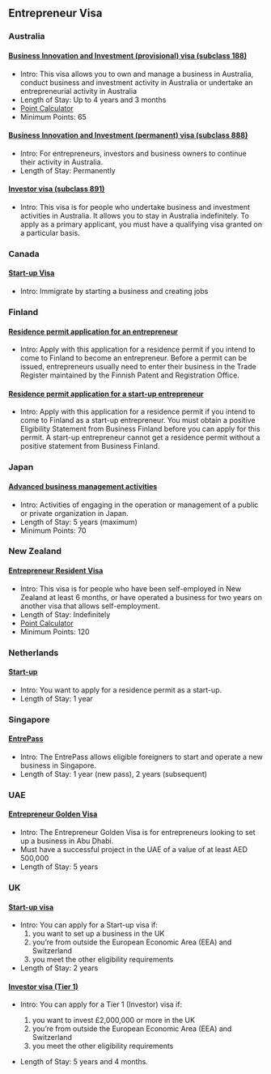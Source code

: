 ## Entrepreneur Visa

### Australia

#### [Business Innovation and Investment (provisional) visa (subclass 188)](https://immi.homeaffairs.gov.au/visas/getting-a-visa/visa-listing/business-innovation-and-investment-188)

- Intro: This visa allows you to own and manage a business in Australia, conduct business and investment activity in Australia or undertake an entrepreneurial activity in Australia
- Length of Stay: Up to 4 years and 3 months
- [Point Calculator](https://immi.homeaffairs.gov.au/help-support/departmental-forms/online-forms/points-calculator)
- Minimum Points: 65

#### [Business Innovation and Investment (permanent) visa (subclass 888)](https://immi.homeaffairs.gov.au/visas/getting-a-visa/visa-listing/business-innovation-and-investment-888/)

- Intro: For entrepreneurs, investors and business owners to continue their activity in Australia.
- Length of Stay: Permanently

#### [Investor visa (subclass 891)](https://immi.homeaffairs.gov.au/visas/getting-a-visa/visa-listing/investor-891)

- Intro: This visa is for people who undertake business and investment activities in Australia. It allows you to stay in Australia indefinitely. To apply as a primary applicant, you must have a qualifying visa granted on a particular basis.

### Canada

#### [Start-up Visa](https://www.canada.ca/en/immigration-refugees-citizenship/services/immigrate-canada/start-visa.html)

- Intro: Immigrate by starting a business and creating jobs

### Finland

#### [Residence permit application for an entrepreneur](https://migri.fi/en/entrepreneur)

- Intro: Apply with this application for a residence permit if you intend to come to Finland to become an entrepreneur. Before a permit can be issued, entrepreneurs usually need to enter their business in the Trade Register maintained by the Finnish Patent and Registration Office.

#### [Residence permit application for a start-up entrepreneur](https://migri.fi/en/start-up-entrepreneur)

- Intro: Apply with this application for a residence permit if you intend to come to Finland as a start-up entrepreneur. You must obtain a positive Eligibility Statement from Business Finland before you can apply for this permit. A start-up entrepreneur cannot get a residence permit without a positive statement from Business Finland.

### Japan

#### [Advanced business management activities](https://www.isa.go.jp/en/publications/materials/newimmiact_3_system_index.html)

- Intro: Activities of engaging in the operation or management of a public or private organization in Japan.
- Length of Stay: 5 years (maximum)
- Minimum Points: 70

### New Zealand

#### [Entrepreneur Resident Visa](https://www.immigration.govt.nz/new-zealand-visas/apply-for-a-visa/about-visa/entrepreneur-resident-visa)

- Intro: This visa is for people who have been self-employed in New Zealand at least 6 months, or have operated a business for two years on another visa that allows self-employment.
- Length of Stay: Indefinitely
- [Point Calculator](https://www.immigration.govt.nz/new-zealand-visas/apply-for-a-visa/tools-and-information/tools/points-scale-entrepreneurs-work-visa)
- Minimum Points: 120
    
### Netherlands

#### [Start-up](https://ind.nl/en/residence-permits/work/start-up)

- Intro: You want to apply for a residence permit as a start-up.
- Length of Stay: 1 year
 

### Singapore

#### [EntrePass](https://www.mom.gov.sg/passes-and-permits/entrepass)

- Intro: The EntrePass allows eligible foreigners to start and operate a new business in Singapore.
- Length of Stay: 1 year (new pass), 2 years (subsequent)

### UAE

#### [Entrepreneur Golden Visa](https://adro.gov.ae/golden-visa/Entrepreneur)

- Intro: The Entrepreneur Golden Visa is for entrepreneurs looking to set up a business in Abu Dhabi.
- Must have a successful project in the UAE of a value of at least AED 500,000
- Length of Stay: 5 years

### UK

#### [Start-up visa](https://www.gov.uk/start-up-visa)

- Intro: You can apply for a Start-up visa if:
    1. you want to set up a business in the UK
    2. you’re from outside the European Economic Area (EEA) and Switzerland
    3. you meet the other eligibility requirements
- Length of Stay: 2 years

#### [Investor visa (Tier 1)](https://www.gov.uk/tier-1-investor)

- Intro: You can apply for a Tier 1 (Investor) visa if:
    1. you want to invest £2,000,000 or more in the UK
    2. you’re from outside the European Economic Area (EEA) and Switzerland
    2. you meet the other eligibility requirements

- Length of Stay: 5 years and 4 months.
